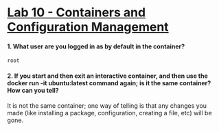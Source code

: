 # [Lab 10 - Containers and Configuration Management](https://decal.ocf.berkeley.edu/archives/2020-fall/labs/b10)

#### 1. What user are you logged in as by default in the container?

```root```

#### 2. If you start and then exit an interactive container, and then use the docker run -it ubuntu:latest command again; is it the same container? How can you tell?

It is not the same container; one way of telling is that any changes you made (like installing a package, configuration, creating a file, etc) will be gone.


